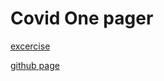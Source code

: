 # Covid One pager

[excercise]('https://github.com/becodeorg/atw-lamarr-3-20/tree/master/1.The-Fields/extra-projects/covid-one-pager')

[github page]('https://lauradevriendt.github.io/covid-onepager/.')
